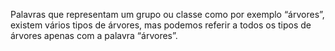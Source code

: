 Palavras que representam um grupo ou classe como por exemplo “árvores”, existem vários tipos de árvores, mas podemos referir a todos os tipos de árvores apenas com a palavra “árvores”.